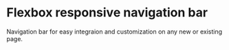 # Flexbox responsive navigation bar
Navigation bar for easy integraion and customization on any new or existing page.
